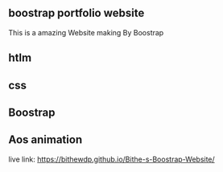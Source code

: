 ## boostrap portfolio website
This is a amazing Website making By Boostrap 

## htlm
## css
## Boostrap
## Aos animation
live link: https://bithewdp.github.io/Bithe-s-Boostrap-Website/